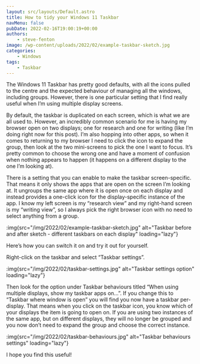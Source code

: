 ```yaml
---
layout: src/layouts/Default.astro
title: How to tidy your Windows 11 Taskbar
navMenu: false
pubDate: 2022-02-16T19:00:19+00:00
authors:
    - steve-fenton
image: /wp-content/uploads/2022/02/example-taskbar-sketch.jpg
categories:
    - Windows
tags:
    - Taskbar
---
```


The Windows 11 Taskbar has pretty good defaults, with all the icons pulled to the centre and the expected behaviour of managing all the windows, including groups. However, there is one particular setting that I find really useful when I’m using multiple display screens.

By default, the taskbar is duplicated on each screen, which is what we are all used to. However, an incredibly common scenario for me is having my browser open on two displays; one for research and one for writing (like I’m doing right now for this post). I’m also hopping into other apps, so when it comes to returning to my browser I need to click the icon to expand the group, then look at the two mini-screens to pick the one I want to focus. It’s pretty common to choose the wrong one and have a moment of confusion when nothing appears to happen (it happens on a different display to the one I’m looking at).

There is a setting that you can enable to make the taskbar screen-specific. That means it only shows the apps that are open on the screen I’m looking at. It ungroups the same app where it is open once on each display and instead provides a one-click icon for the display-specific instance of the app. I know my left screen is my “research view” and my right-hand screen is my “writing view”, so I always pick the right browser icon with no need to select anything from a group.

:img{src="/img/2022/02/example-taskbar-sketch.jpg" alt="Taskbar before and after sketch - different taskbars on each display" loading="lazy"}

Here’s how you can switch it on and try it out for yourself.

Right-click on the taskbar and select “Taskbar settings”.

:img{src="/img/2022/02/taskbar-settings.jpg" alt="Taskbar settings option" loading="lazy"}

Then look for the option under Taskbar behaviours titled “When using multiple displays, show my taskbar apps on…”. If you change this to “Taskbar where window is open” you will find you now have a taskbar per-display. That means when you click on the taskbar icon, you know which of your displays the item is going to open on. If you are using two instances of the same app, but on different displays, they will no longer be grouped and you now don’t need to expand the group and choose the correct instance.

:img{src="/img/2022/02/taskbar-behaviours.jpg" alt="Taskbar behaviours settings" loading="lazy"}

I hope you find this useful!